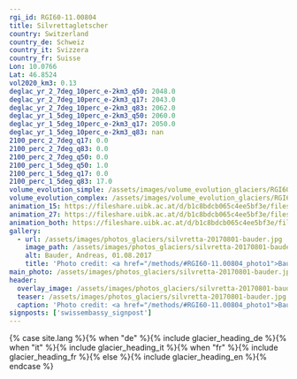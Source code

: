 ```yaml
---
rgi_id: RGI60-11.00804
title: Silvrettagletscher
country: Switzerland
country_de: Schweiz
country_it: Svizzera
country_fr: Suisse
Lon: 10.0766
Lat: 46.8524
vol2020_km3: 0.13
deglac_yr_2_7deg_10perc_e-2km3_q50: 2048.0
deglac_yr_2_7deg_10perc_e-2km3_q17: 2043.0
deglac_yr_2_7deg_10perc_e-2km3_q83: 2062.0
deglac_yr_1_5deg_10perc_e-2km3_q50: 2060.0
deglac_yr_1_5deg_10perc_e-2km3_q17: 2050.0
deglac_yr_1_5deg_10perc_e-2km3_q83: nan
2100_perc_2_7deg_q17: 0.0
2100_perc_2_7deg_q83: 0.0
2100_perc_2_7deg_q50: 0.0
2100_perc_1_5deg_q50: 1.0
2100_perc_1_5deg_q17: 0.0
2100_perc_1_5deg_q83: 17.0
volume_evolution_simple: /assets/images/volume_evolution_glaciers/RGI60-11.00804_simple_en.png
volume_evolution_complex: /assets/images/volume_evolution_glaciers/RGI60-11.00804_complex_en.png
animation_15: https://fileshare.uibk.ac.at/d/b1c8bdcb065c4ee5bf3e/files/?p=%2FRGI60-11.00804_%2B1.5%C2%B0C.mp4&dl=1
animation_27: https://fileshare.uibk.ac.at/d/b1c8bdcb065c4ee5bf3e/files/?p=%2FRGI60-11.00804_%2B2.7%C2%B0C.mp4&dl=1
animation_both: https://fileshare.uibk.ac.at/d/b1c8bdcb065c4ee5bf3e/files/?p=%2FRGI60-11.00804_both.mp4&dl=1
gallery:
  - url: /assets/images/photos_glaciers/silvretta-20170801-bauder.jpg
    image_path: /assets/images/photos_glaciers/silvretta-20170801-bauder.jpg
    alt: Bauder, Andreas, 01.08.2017
    title: 'Photo credit: <a href="/methods/#RGI60-11.00804_photo1">Bauder, Andreas, 01.08.2017</a>'
main_photo: /assets/images/photos_glaciers/silvretta-20170801-bauder.jpg
header:
  overlay_image: /assets/images/photos_glaciers/silvretta-20170801-bauder.jpg
  teaser: /assets/images/photos_glaciers/silvretta-20170801-bauder.jpg
  caption: 'Photo credit: <a href="/methods/#RGI60-11.00804_photo1">Bauder, Andreas, 01.08.2017</a>'
signposts: ['swissembassy_signpost']
---
```

{% case site.lang %}{% when "de" %}{% include glacier_heading_de %}{% when "it" %}{% include glacier_heading_it %}{% when "fr" %}{% include glacier_heading_fr %}{% else %}{% include glacier_heading_en %}{% endcase %}